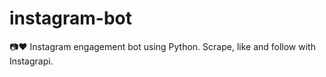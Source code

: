 # instagram-bot
📷❤️ Instagram engagement bot using Python. Scrape, like and follow with Instagrapi.
